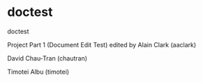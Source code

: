 doctest
=======

doctest

Project Part 1 (Document Edit Test)
edited by Alain Clark (aaclark)


David Chau-Tran (chautran)

Timotei Albu (timotei)

